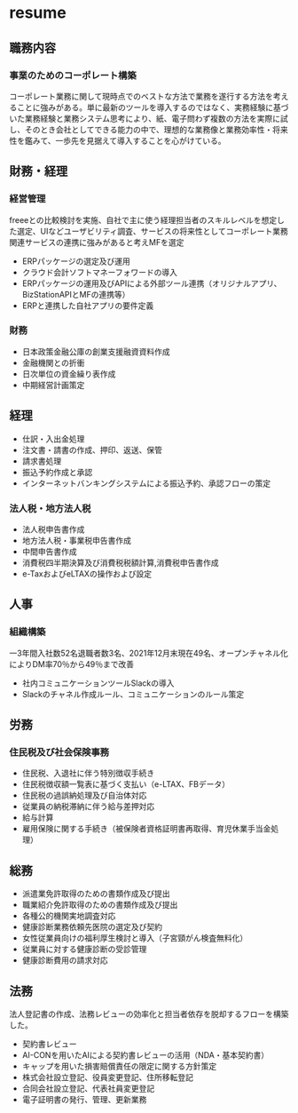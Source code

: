# resume
## 職務内容
### 事業のためのコーポレート構築
コーポレート業務に関して現時点でのベストな方法で業務を遂行する方法を考えることに強みがある。単に最新のツールを導入するのではなく、実務経験に基づいた業務経験と業務システム思考により、紙、電子問わず複数の方法を実際に試し、そのとき会社としてできる能力の中で、理想的な業務像と業務効率性・将来性を鑑みて、一歩先を見据えて導入することを心がけている。

## 財務・経理
### 経営管理
freeeとの比較検討を実施、自社で主に使う経理担当者のスキルレベルを想定した選定、UIなどユーザビリティ調査、サービスの将来性としてコーポレート業務関連サービスの連携に強みがあると考えMFを選定
- ERPパッケージの選定及び運用
- クラウド会計ソフトマネーフォワードの導入
- ERPパッケージの運用及びAPIによる外部ツール連携（オリジナルアプリ、BizStationAPIとMFの連携等）
- ERPと連携した自社アプリの要件定義

### 財務
- 日本政策金融公庫の創業支援融資資料作成
- 金融機関との折衝
- 日次単位の資金繰り表作成
- 中期経営計画策定

## 経理
- 仕訳・入出金処理
- 注文書・請書の作成、押印、返送、保管
- 請求書処理
- 振込予約作成と承認
- インターネットバンキングシステムによる振込予約、承認フローの策定

### 法人税・地方法人税
- 法人税申告書作成
- 地方法人税・事業税申告書作成
- 中間申告書作成
- 消費税四半期決算及び消費税税額計算,消費税申告書作成
- e-TaxおよびeLTAXの操作および設定

## 人事
### 組織構築
一3年間入社数52名退職者数3名、2021年12月末現在49名、オープンチャネル化によりDM率70％から49％まで改善
- 社内コミュニケーションツールSlackの導入
- Slackのチャネル作成ルール、コミュニケーションのルール策定

## 労務
### 住民税及び社会保険事務
- 住民税、入退社に伴う特別徴収手続き
- 住民税徴収額一覧表に基づく支払い（e-LTAX、FBデータ）
- 住民税の過誤納処理及び自治体対応
- 従業員の納税滞納に伴う給与差押対応
- 給与計算
- 雇用保険に関する手続き（被保険者資格証明書再取得、育児休業手当金処理）

## 総務
- 派遣業免許取得のための書類作成及び提出
- 職業紹介免許取得のための書類作成及び提出
- 各種公的機関実地調査対応
- 健康診断業務依頼先医院の選定及び契約
- 女性従業員向けの福利厚生検討と導入（子宮頸がん検査無料化）
- 従業員に対する健康診断の受診管理
- 健康診断費用の請求対応

## 法務
法人登記書の作成、法務レビューの効率化と担当者依存を脱却するフローを構築した。
- 契約書レビュー
- AI-CONを用いたAIによる契約書レビューの活用（NDA・基本契約書）
- キャップを用いた損害賠償責任の限定に関する方針策定
- 株式会社設立登記、役員変更登記、住所移転登記
- 合同会社設立登記、代表社員変更登記
- 電子証明書の発行、管理、更新業務

